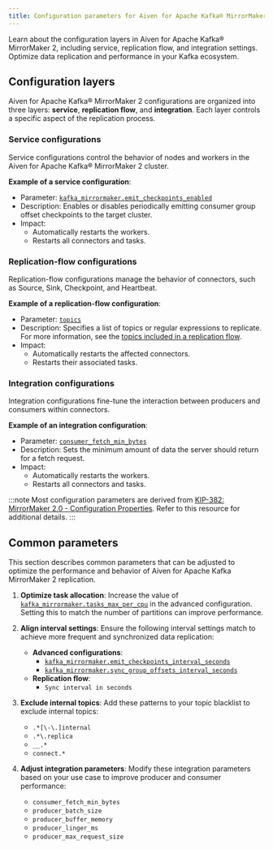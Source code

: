 ```yaml
---
title: Configuration parameters for Aiven for Apache Kafka® MirrorMaker 2
---
```


Learn about the configuration layers in Aiven for Apache Kafka® MirrorMaker 2, including service, replication flow, and integration settings.
Optimize data replication and performance in your Kafka ecosystem.

## Configuration layers

Aiven for Apache Kafka® MirrorMaker 2 configurations are organized into three layers:
**service**, **replication flow**, and **integration**. Each layer controls a specific
aspect of the replication process.

### Service configurations

Service configurations control the behavior of nodes and workers in the
Aiven for Apache Kafka® MirrorMaker 2 cluster.

**Example of a service configuration**:

- Parameter: [`kafka_mirrormaker.emit_checkpoints_enabled`](https://aiven.io/docs/products/kafka/kafka-mirrormaker/reference/advanced-params#kafka_mirrormaker_emit_checkpoints_enabled)
- Description: Enables or disables periodically emitting consumer group offset
    checkpoints to the target cluster.
- Impact:
  - Automatically restarts the workers.
  - Restarts all connectors and tasks.

### Replication-flow configurations

Replication-flow configurations manage the behavior of connectors, such as Source, Sink,
Checkpoint, and Heartbeat.

**Example of a replication-flow configuration**:

- Parameter: [`topics`](https://registry.terraform.io/providers/aiven/aiven/latest/docs/resources/mirrormaker_replication_flow)
- Description: Specifies a list of topics or regular expressions to replicate.
    For more information, see the [topics included in a replication flow](/docs/products/kafka/kafka-mirrormaker/concepts/replication-flow-topics-regex).
- Impact:
  - Automatically restarts the affected connectors.
  - Restarts their associated tasks.

### Integration configurations

Integration configurations fine-tune the interaction between producers and consumers
within connectors.

**Example of an integration configuration**:

- Parameter: [`consumer_fetch_min_bytes`](https://registry.terraform.io/providers/aiven/aiven/latest/docs/resources/service_integration#nested-schema-for-kafka_mirrormaker_user_configkafka_mirrormaker)
- Description: Sets the minimum amount of data the server should return for a fetch
  request.
- Impact:
  - Automatically restarts the workers.
  - Restarts all connectors and tasks.

:::note
Most configuration parameters are derived from
[KIP-382: MirrorMaker 2.0 - Configuration Properties](https://cwiki.apache.org/confluence/pages/viewpage.action?pageId=95650722#KIP382:MirrorMaker2.0-ConnectorConfigurationProperties). Refer to this resource for additional details.
:::

## Common parameters

This section describes common parameters that can be adjusted to optimize the performance
and behavior of Aiven for Apache Kafka MirrorMaker 2 replication.

1. **Optimize task allocation**:
   Increase the value of
   [`kafka_mirrormaker.tasks_max_per_cpu`](/docs/products/kafka/kafka-mirrormaker/reference/advanced-params#kafka_mirrormaker_tasks_max_per_cpu)
   in the advanced configuration.
   Setting this to match the number of partitions can improve performance.

1. **Align interval settings**:
   Ensure the following interval settings match to achieve more frequent and synchronized
   data replication:
   - **Advanced configurations**:
     - [`kafka_mirrormaker.emit_checkpoints_interval_seconds`](/docs/products/kafka/kafka-mirrormaker/reference/advanced-params#kafka_mirrormaker_emit_checkpoints_interval_seconds)
     - [`kafka_mirrormaker.sync_group_offsets_interval_seconds`](/docs/products/kafka/kafka-mirrormaker/reference/advanced-params#kafka_mirrormaker_sync_group_offsets_interval_seconds)
   - **Replication flow**:
     - `Sync interval in seconds`

1. **Exclude internal topics**:
   Add these patterns to your topic blacklist to exclude internal topics:
   - `.*[\-\.]internal`
   - `.*\.replica`
   - `__.*`
   - `connect.*`

1. **Adjust integration parameters**:
   Modify these integration parameters based on your use case to improve producer and
   consumer performance:
   - `consumer_fetch_min_bytes`
   - `producer_batch_size`
   - `producer_buffer_memory`
   - `producer_linger_ms`
   - `producer_max_request_size`
